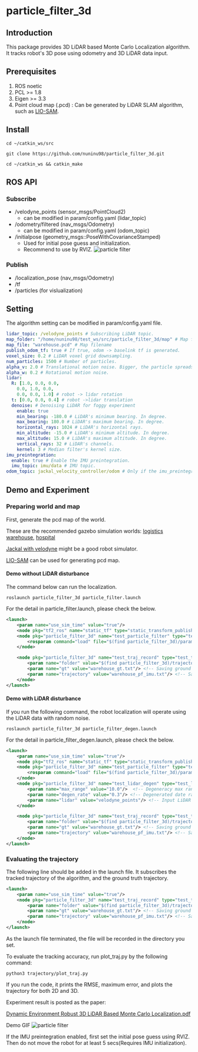 # particle_filter_3d

## Introduction
This package provides 3D LiDAR based Monte Carlo Localization algorithm. It tracks robot's 3D pose using odometry and 3D LiDAR data input. 

## Prerequisites
1. ROS noetic
2. PCL >= 1.8
3. Eigen >= 3.3
4. Point cloud map (.pcd) : Can be generated by LiDAR SLAM algorithm, such as [LIO-SAM](https://github.com/TixiaoShan/LIO-SAM).


## Install
```
cd ~/catkin_ws/src

git clone https://github.com/nuninu98/particle_filter_3d.git

cd ~/catkin_ws && catkin_make
```

## ROS API
### Subscribe
- /velodyne_points (sensor_msgs/PointCloud2)
  - can be modified in param/config.yaml (lidar_topic)
- /odometry/filtered (nav_msgs/Odometry)
  - can be modified in param/config.yaml (odom_topic)
- /initialpose (geometry_msgs::PoseWithCovarianceStamped)
  - Used for initial pose guess and initialization. 
  - Recommend to use by RVIZ.
  ![particle filter](https://github.com/user-attachments/assets/603fefd0-4ad9-43c5-9679-65cfef9ccccd)
### Publish
- /localization_pose (nav_msgs/Odometry)
- /tf
- /particles (for vislualization)

## Setting
The algorithm setting can be modified in param/config.yaml file.

```yaml
lidar_topic: /velodyne_points # Subscribing LiDAR topic.
map_folder: "/home/nuninu98/test_ws/src/particle_filter_3d/map" # Map folder
map_file: "warehouse.pcd" # Map filename
publish_odom_tf: true # If true, odom -> baselink tf is generated.
voxel_size: 0.2 # LiDAR voxel grid downsampling. 
num_particles: 1500 # Number of particles.
alpha_v: 2.0 # Translational motion noise. Bigger, the particle spreads wider.
alpha_w: 0.2 # Rotational motion noise. 
lidar:
  R: [1.0, 0.0, 0.0,
    0.0, 1.0, 0.0,
    0.0, 0.0, 1.0] # robot -> lidar rotation
  t: [0.0, 0.0, 0.4] # robot ->lidar translation
  denoise: # Denoising LiDAR for foggy experiment
    enable: true 
    min_bearing: -180.0 # LiDAR's minimum bearing. In degree.
    max_bearing: 180.0 # LiDAR's maximum bearing. In degree.
    horizontal_rays: 1024 # LiDAR's horizontal rays.
    min_altitude: -15.0 # LiDAR's minimum altitude. In degree.
    max_altitude: 15.0 # LiDAR's maximum altitude. In degree.
    vertical_rays: 32 # LiDAR's channels.
    kernel: 3 # Median filter's kernel size.
imu_preintegration:
  enable: true # Enable the IMU preintegration.
  imu_topic: imu/data # IMU topic.
odom_topic: jackal_velocity_controller/odom # Only if the imu_preintegration disabled.
```

## Demo and Experiment

### Preparing world and map
First, generate the pcd map of the world.

These are the recommended gazebo simulation worlds: [logistics warehouse](https://github.com/belal-ibrahim/dynamic_logistics_warehouse), [hospital](https://github.com/aws-robotics/aws-robomaker-hospital-world)

[Jackal with velodyne](https://github.com/TixiaoShan/jackal_velodyne) might be a good robot simulator.

[LIO-SAM](https://github.com/TixiaoShan/LIO-SAM) can be used for generating pcd map.

#### Demo without LiDAR disturbance
The command below can run the localization. 
```
roslaunch particle_filter_3d particle_filter.launch
```

For the detail in particle_filter.launch, please check the below. 

```xml
<launch>
    <param name="use_sim_time" value="true"/>
    <node pkg="tf2_ros" name="static_tf" type="static_transform_publisher" args="0 0 0.4 0 0 0 1 base_link velodyne"/> <!-- For visualization-->
    <node pkg="particle_filter_3d" name="test_particle_filter" type="test_particle_filter" output="screen">
        <rosparam command="load" file="$(find particle_filter_3d)/param/config.yaml" />
    </node>

    <node pkg="particle_filter_3d" name="test_traj_record" type="test_traj_record" output="screen"> <!-- For recording data. You can disable this node if you do not need an evaluation. -->
        <param name="folder" value="$(find particle_filter_3d)/trajectory/"/> <!-- Data saving folder directory -->
        <param name="gt" value="warehouse_gt.txt"/> <!-- Saving ground truth trajectory  -->
        <param name="trajectory" value="warehouse_pf_imu.txt"/> <!-- Saving generated trajectory by this algorithm -->
    </node>
</launch>
```



#### Demo with LiDAR disturbance
If you run the following command, the robot localization will operate using the LiDAR data with random noise.
```
roslaunch particle_filter_3d particle_filter_degen.launch
```

For the detail in particle_filter_degen.launch, please check the below. 

```xml
<launch>
    <param name="use_sim_time" value="true"/>
    <node pkg="tf2_ros" name="static_tf" type="static_transform_publisher" args="0 0 0.4 0 0 0 1 base_link velodyne"/>
    <node pkg="particle_filter_3d" name="test_particle_filter" type="test_particle_filter" output="screen">
        <rosparam command="load" file="$(find particle_filter_3d)/param/config_degen.yaml" />
    </node>
    <node pkg="particle_filter_3d" name="test_lidar_degen" type="test_lidar_degen" output="screen"> <!-- Generating degenerated LiDAR data-->
        <param name="max_range" value="10.0"/>  <!-- Degeneracy max range -->
        <param name="degen_rate" value="0.3"/> <!-- Degenerated date rate out of the total input -->
        <param name="lidar" value="velodyne_points"/> <!-- Input LiDAR pointcloud -->
    </node>

    <node pkg="particle_filter_3d" name="test_traj_record" type="test_traj_record" output="screen"> <!-- For recording data. You can disable this node if you do not need an evaluation. -->
        <param name="folder" value="$(find particle_filter_3d)/trajectory/"/> <!-- Data saving folder directory -->
        <param name="gt" value="warehouse_gt.txt"/> <!-- Saving ground truth trajectory  -->
        <param name="trajectory" value="warehouse_pf_imu.txt"/> <!-- Saving generated trajectory by this algorithm -->
    </node>
</launch>
```
### Evaluating the trajectory

The following line should be added in the launch file. It subscribes the tracked trajectory of the algorithm, and the ground truth trajectory. 
```xml
<launch>
    <param name="use_sim_time" value="true"/>
    <node pkg="particle_filter_3d" name="test_traj_record" type="test_traj_record" output="screen"> <!-- For recording data. You can disable this node if you do not need an evaluation. -->
        <param name="folder" value="$(find particle_filter_3d)/trajectory/"/> <!-- Data saving folder directory -->
        <param name="gt" value="warehouse_gt.txt"/> <!-- Saving ground truth trajectory  -->
        <param name="trajectory" value="warehouse_pf_imu.txt"/> <!-- Saving generated trajectory by this algorithm -->
    </node>
</launch>
```

As the launch file terminated, the file will be recorded in the directory you set.

To evaluate the tracking accuracy, run plot_traj.py by the following command:
```
python3 trajectory/plot_traj.py
```
If you run the code, it prints the RMSE, maximum error, and plots the trajectory for both 2D and 3D. 

Experiment result is posted as the paper:

[Dynamic Environment Robust 3D LiDAR Based Monte Carlo Localization.pdf](https://github.com/user-attachments/files/15924770/Dynamic.Environment.Robust.3D.LiDAR.Based.Monte.Carlo.Localization.pdf)

Demo GIF
![particle filter](https://github.com/nuninu98/particle_filter_3d/assets/36870891/81c6ba3e-2962-4cfb-a360-70ef27d6d3da)

If the IMU preintegration enabled, first set the initial pose guess using RVIZ. Then do not move the robot for at least 5 secs(Requires IMU initialization).
